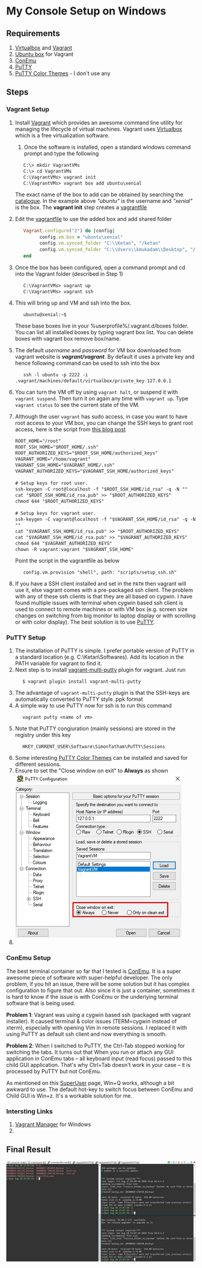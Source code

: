 # My Console Setup on Windows

## Requirements

1. [Virtualbox](https://www.virtualbox.org/) and [Vagrant](https://www.vagrantup.com/) 
2. [Ubuntu box](https://app.vagrantup.com/ubuntu/boxes/xenial64) for Vagrant
3. [ConEmu](https://conemu.github.io/en/Downloads.html)
4. [PuTTY](https://www.chiark.greenend.org.uk/~sgtatham/putty/latest.html)
5. [PuTTY Color Themes](https://github.com/AlexAkulov/putty-color-themes) - I don't use any 

## Steps

### Vagrant Setup 
1. Install [Vagrant](https://www.vagrantup.com/) which provides an awesome command line utility for managing the lifecycle of virtual machines. Vagrant uses [Virtualbox](https://www.virtualbox.org/) which is a free virtualization software. 
   1. Once the software is installed, open a standard windows command prompt and type the following
   ```shell
      C:\> mkdir VagrantVMs
      C:\> cd VagrantVMs
      C:\VagrantVMs> vagrant init
      C:\VagrantVMs> vagrant box add ubuntu\xenial
   ```
   The exact name of the box to add can be obtained by searching the [catalogue](https://vagrantcloud.com/boxes/search). In the
   example above *"ubuntu"* is the username and *"xenial"* is the box. The **vagrant init** step creates a 
   [vagrantfile](https://www.vagrantup.com/docs/vagrantfile/)
2. Edit the [vagrantfile](https://www.vagrantup.com/docs/vagrantfile/) to use the added box and add shared folder
   ```ruby
      Vagrant.configure("2") do |config|
            config.vm.box = "ubuntu\xenial"
            config.vm.synced_folder "C:\\Ketan", "/ketan"
            config.vm.synced_folder "C:\\Users\\kmukadam\\Desktop", "/desk"
      end
   ```
3. Once the box has been configured, open a command prompt and cd into the Vagrant folder (described in Step 1)
   ```shell
      C:\VagrantVMs> vagrant up
      C:\VagrantVMs> vagrant ssh
   ```
4. This will bring up and VM and ssh into the box. 
   ```shell
      ubuntu@xenial:~$
   ```
   These base boxes live in your %userprofile%/.vagrant.d/boxes folder. You can list all installed boxes by typing vagrant box 
   list. You can delete boxes with vagrant box remove box/name.
   
5. The default *username* and *password* for VM box downloaded from vagrant website is **_vagrant/vagrant_**. By default it 
   uses a private key and hence following command can be used to ssh into the box
   ```shell
      ssh -l ubuntu -p 2222 -i .vagrant/machines/default/virtualbox/private_key 127.0.0.1
   ```
6. You can turn the VM off by using `vagrant halt`, or suspend it with `vagrant suspend`. Then turn it on again any time with
   `vagrant up`. Type `vagrant status` to see the current state of the VM.
7. Although the user `vagrant` has sudo access, in case you want to have root access to your VM box, you can change the SSH keys
   to grant root access, here is the script from [this blog post](http://jarrettmeyer.com/2016/11/28/root-login-with-vagrant)
   ```shell
   ROOT_HOME="/root"
   ROOT_SSH_HOME="$ROOT_HOME/.ssh"
   ROOT_AUTHORIZED_KEYS="$ROOT_SSH_HOME/authorized_keys"
   VAGRANT_HOME="/home/vagrant"
   VAGRANT_SSH_HOME="$VAGRANT_HOME/.ssh"
   VAGRANT_AUTHORIZED_KEYS="$VAGRANT_SSH_HOME/authorized_keys"

   # Setup keys for root user.
   ssh-keygen -C root@localhost -f "$ROOT_SSH_HOME/id_rsa" -q -N ""
   cat "$ROOT_SSH_HOME/id_rsa.pub" >> "$ROOT_AUTHORIZED_KEYS"
   chmod 644 "$ROOT_AUTHORIZED_KEYS"

   # Setup keys for vagrant user.
   ssh-keygen -C vagrant@localhost -f "$VAGRANT_SSH_HOME/id_rsa" -q -N ""
   cat "$VAGRANT_SSH_HOME/id_rsa.pub" >> "$ROOT_AUTHORIZED_KEYS"
   cat "$VAGRANT_SSH_HOME/id_rsa.pub" >> "$VAGRANT_AUTHORIZED_KEYS"
   chmod 644 "$VAGRANT_AUTHORIZED_KEYS"
   chown -R vagrant:vagrant "$VAGRANT_SSH_HOME"
   ```
   Point the script in the vagrantfile as below
   ```
      config.vm.provision "shell", path: "scripts/setup_ssh.sh"
   ```   
8. If you have a SSH client installed and set in the `PATH` then vagrant will use it, else vagrant comes with a pre-packaged 
   ssh client. The problem with any of these ssh clients is that they are all based on cygwin. I have found multiple issues 
   with terminal when cygwin based ssh client is used to connect to remote machines or with VM box (e.g. screen size changes 
   on switching from big monitor to laptop display or with scrolling or with color display). The best solution is to use 
   [PuTTY](https://www.chiark.greenend.org.uk/~sgtatham/putty/latest.html). 

### PuTTY Setup 

1. The installation of PuTTY is simple. I prefer portable version of PuTTY in a standard location (e.g. C:\Ketan\Softwares). Add
   its location in the PATH variable for vagrant to find it.  
2. Next step is to install [vagrant-multi-putty](https://github.com/nickryand/vagrant-multi-putty) plugin for vagrant. Just run
```shell
      $ vagrant plugin install vagrant-multi-putty
```
3. The advantage of `vagrant-multi-putty` plugin is that the SSH-keys are automatically converted to PuTTY style .ppk format
4. A simple way to use PuTTY now for ssh is to run this command
```shell
      vagrant putty <name of vm>
```
5. Note that PuTTY congiuration (mainly sessions) are stored in the registry under this key
```shell
      HKEY_CURRENT_USER\Software\SimonTatham\PuTTY\Sessions
```
6. Some interesting [PuTTY Color Themes](https://github.com/AlexAkulov/putty-color-themes) can be installed and saved for
   different sessions.
7. Ensure to set the "Close window on exit" to **Always** as shown 
![alt text](https://github.com/ketanmukadam/ConsoleSetup/raw/master/Putty1.jpg "Putty Screenshot 1")
8. 

### ConEmu Setup 

The best terminal container so far that I tested is [ConEmu](https://conemu.github.io/en/Downloads.html). It is a super awesome piece of software with super-helpful developer. The only problem, if you hit an issue, there will be some solution but it has complex configuration to figure that out. Also since it is just a container, sometimes it is hard to know if the issue is with ConEmu or the underlying terminal software that is being used. 

**Problem 1**: Vagrant was using a cygwin based ssh (packaged with vagrant installer). It caused terminal & color issues (TERM=cygwin instead of xterm), especially with opening Vim in remote sessions. I replaced it with using PuTTY as default ssh client and now everything is smooth.

**Problem 2**: When I switched to PuTTY, the Ctrl-Tab stopped working for switching the tabs. It turns out that When you run or attach any GUI application in ConEmu tabs – all keyboard input (read focus) passed to this child GUI application. That's why Ctrl+Tab doesn't work in your case – it is processed by PuTTY but not ConEmu. 

As mentioned on this [SuperUser](https://superuser.com/questions/555809/conemu-switch-between-tabs-with-putty-tab-open#555848) page, Win+Q works, although a bit awkward to use. The default hot-key to switch focus between ConEmu and Child GUI is Win+z. It's a workable solution for me. 

### Intersting Links

1. [Vagrant Manager](http://vagrantmanager.com/windows/) for Windows
2. 

## Final Result

![alt text](https://github.com/ketanmukadam/ConsoleSetup/raw/master/ConEmu.jpg "ConEmu Screenshot")
